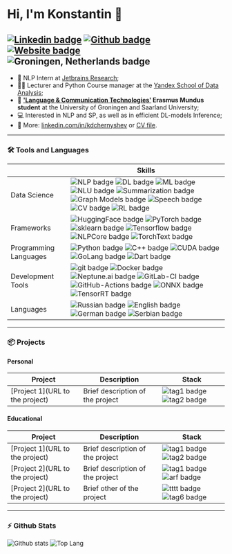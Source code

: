 # Hi, I'm Konstantin 👋

[![Linkedin badge](https://img.shields.io/static/v1?label=&message=Linkedin&style=flat&logo=linkedin&color=0A66C2&logoColor=white)](linkedin.com/in/kdchernyshev)
[![Github badge](https://img.shields.io/static/v1?label=&message=Github&style=flat&logo=github&color=181717&logoColor=white)](github.com/k4black)
[![Website badge](https://img.shields.io/static/v1?label=&message=Website&style=flat&logo=googlechrome&color=FF9900&logoColor=white)](k4black.github.io)
![Groningen, Netherlands badge](https://img.shields.io/static/v1?label=&message=Groningen%2C%20Netherlands&style=flat&logo=googlemaps&color=34A853&logoColor=white)
---

- 💼 NLP Intern at [Jetbrains Research](https://www.jetbrains.com/research/);
- 👨‍🏫 Lecturer and Python Course manager at the [Yandex School of Data Analysis](https://academy.yandex.com/dataschool/);
- 📄 **['Language & Communication Technologies'](https://lct-master.org/) Erasmus Mundus student** at the University of Groningen and Saarland University;
- 💻 Interested in NLP and SP, as well as in efficient DL-models Inference;
- 📝 More: [linkedin.com/in/kdchernyshev](https://www.linkedin.com/in/kdchernyshev/) or [CV file](https://github.com/k4black/k4black/blob/main/Chernyshev_CV_anonimized.pdf).

---

### 🛠️ Tools and Languages
|  | Skills |
| --- | --- |
| Data Science | ![NLP badge](https://img.shields.io/static/v1?label=&message=NLP&style=flat&logo=&color=80ccff&logoColor=white) ![DL badge](https://img.shields.io/static/v1?label=&message=DL&style=flat&logo=&color=80ccff&logoColor=white) ![ML badge](https://img.shields.io/static/v1?label=&message=ML&style=flat&logo=&color=b3e0ff&logoColor=white) ![NLU badge](https://img.shields.io/static/v1?label=&message=NLU&style=flat&logo=&color=b3e0ff&logoColor=white) ![Summarization badge](https://img.shields.io/static/v1?label=&message=Summarization&style=flat&logo=&color=b3e0ff&logoColor=white) ![Graph Models badge](https://img.shields.io/static/v1?label=&message=Graph%20Models&style=flat&logo=&color=e6f5ff&logoColor=white) ![Speech badge](https://img.shields.io/static/v1?label=&message=Speech&style=flat&logo=&color=ffffff&logoColor=white) ![CV badge](https://img.shields.io/static/v1?label=&message=CV&style=flat&logo=&color=ffffff&logoColor=white) ![RL badge](https://img.shields.io/static/v1?label=&message=RL&style=flat&logo=&color=ffffff&logoColor=white) |
| Frameworks | ![HuggingFace badge](https://img.shields.io/static/v1?label=&message=HuggingFace&style=flat&logo=&color=80ccff&logoColor=white) ![PyTorch badge](https://img.shields.io/static/v1?label=&message=PyTorch&style=flat&logo=&color=80ccff&logoColor=white) ![sklearn badge](https://img.shields.io/static/v1?label=&message=sklearn&style=flat&logo=&color=80ccff&logoColor=white) ![Tensorflow badge](https://img.shields.io/static/v1?label=&message=Tensorflow&style=flat&logo=&color=e6f5ff&logoColor=white) ![NLPCore badge](https://img.shields.io/static/v1?label=&message=NLPCore&style=flat&logo=&color=e6f5ff&logoColor=white) ![TorchText badge](https://img.shields.io/static/v1?label=&message=TorchText&style=flat&logo=&color=ffffff&logoColor=white) |
| Programming Languages | ![Python badge](https://img.shields.io/static/v1?label=&message=Python&style=flat&logo=&color=80ccff&logoColor=white) ![C++ badge](https://img.shields.io/static/v1?label=&message=C%2B%2B&style=flat&logo=&color=e6f5ff&logoColor=white) ![CUDA badge](https://img.shields.io/static/v1?label=&message=CUDA&style=flat&logo=&color=e6f5ff&logoColor=white) ![GoLang badge](https://img.shields.io/static/v1?label=&message=GoLang&style=flat&logo=&color=ffffff&logoColor=white) ![Dart badge](https://img.shields.io/static/v1?label=&message=Dart&style=flat&logo=&color=ffffff&logoColor=white) |
| Development Tools | ![git badge](https://img.shields.io/static/v1?label=&message=git&style=flat&logo=&color=80ccff&logoColor=white) ![Docker badge](https://img.shields.io/static/v1?label=&message=Docker&style=flat&logo=&color=80ccff&logoColor=white) ![Neptune.ai badge](https://img.shields.io/static/v1?label=&message=Neptune.ai&style=flat&logo=&color=80ccff&logoColor=white) ![GitLab-CI badge](https://img.shields.io/static/v1?label=&message=GitLab-CI&style=flat&logo=&color=80ccff&logoColor=white) ![GitHub-Actions badge](https://img.shields.io/static/v1?label=&message=GitHub-Actions&style=flat&logo=&color=80ccff&logoColor=white) ![ONNX badge](https://img.shields.io/static/v1?label=&message=ONNX&style=flat&logo=&color=e6f5ff&logoColor=white) ![TensorRT badge](https://img.shields.io/static/v1?label=&message=TensorRT&style=flat&logo=&color=e6f5ff&logoColor=white) |
| Languages | ![Russian badge](https://img.shields.io/static/v1?label=&message=Russian&style=flat&logo=&color=80ccff&logoColor=white) ![English badge](https://img.shields.io/static/v1?label=&message=English&style=flat&logo=&color=b3e0ff&logoColor=white) ![German badge](https://img.shields.io/static/v1?label=&message=German&style=flat&logo=&color=ffffff&logoColor=white) ![Serbian badge](https://img.shields.io/static/v1?label=&message=Serbian&style=flat&logo=&color=ffffff&logoColor=white) |

---

### 📦 Projects
#### Personal
| Project | Description | Stack |
| --- | --- | --- |
| [Project 1](URL to the project) | Brief description of the project | ![tag1 badge](https://img.shields.io/static/v1?label=&message=tag1&style=flat&logo=&color=b3e0ff&logoColor=white) ![tag2 badge](https://img.shields.io/static/v1?label=&message=tag2&style=flat&logo=&color=b3e0ff&logoColor=white) |
#### Educational
| Project | Description | Stack |
| --- | --- | --- |
| [Project 1](URL to the project) | Brief description of the project | ![tag1 badge](https://img.shields.io/static/v1?label=&message=tag1&style=flat&logo=&color=b3e0ff&logoColor=white) ![tag2 badge](https://img.shields.io/static/v1?label=&message=tag2&style=flat&logo=&color=b3e0ff&logoColor=white) |
| [Project 2](URL to the project) | Brief description of the project | ![tag1 badge](https://img.shields.io/static/v1?label=&message=tag1&style=flat&logo=&color=b3e0ff&logoColor=white) ![arf badge](https://img.shields.io/static/v1?label=&message=arf&style=flat&logo=&color=b3e0ff&logoColor=white) |
| [Project 2](URL to the project) | Brief other of the project | ![tttt badge](https://img.shields.io/static/v1?label=&message=tttt&style=flat&logo=&color=b3e0ff&logoColor=white) ![tag6 badge](https://img.shields.io/static/v1?label=&message=tag6&style=flat&logo=&color=b3e0ff&logoColor=white) |

---

### ⚡ Github Stats

![Github stats](https://github-readme-stats.vercel.app/api?username=k4black&show_icons=true&count_private=true&hide_rank=true&line_height=24&hide=issues&custom_title=GitHub%20Stats)
![Top Lang](https://github-readme-stats.vercel.app/api/top-langs/?username=k4black&layout=compact&count_private=true&hide=Jupyter%20Notebook)
